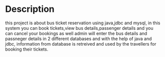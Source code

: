 # Description
this project is about bus ticket reservation using java,jdbc and mysql,
in this system you can book tickets,view bus details,passenger details and 
you can cancel your bookings as well admin will enter the bus details and passneger details
in 2 different databases and with the help of java and jdbc, information from database is retreived
and used by the travellers for booking their tickets.
